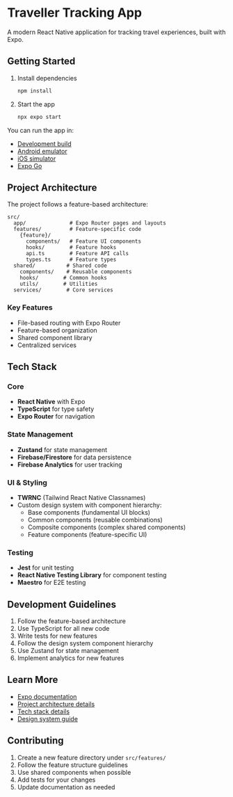 # Traveller Tracking App

A modern React Native application for tracking travel experiences, built with Expo.

## Getting Started

1. Install dependencies

   ```bash
   npm install
   ```

2. Start the app
   ```bash
   npx expo start
   ```

You can run the app in:

- [Development build](https://docs.expo.dev/develop/development-builds/introduction/)
- [Android emulator](https://docs.expo.dev/workflow/android-studio-emulator/)
- [iOS simulator](https://docs.expo.dev/workflow/ios-simulator/)
- [Expo Go](https://expo.dev/go)

## Project Architecture

The project follows a feature-based architecture:

```
src/
  app/              # Expo Router pages and layouts
  features/         # Feature-specific code
    {feature}/
      components/   # Feature UI components
      hooks/        # Feature hooks
      api.ts        # Feature API calls
      types.ts      # Feature types
  shared/          # Shared code
    components/    # Reusable components
    hooks/        # Common hooks
    utils/        # Utilities
  services/        # Core services
```

### Key Features

- File-based routing with Expo Router
- Feature-based organization
- Shared component library
- Centralized services

## Tech Stack

### Core

- **React Native** with Expo
- **TypeScript** for type safety
- **Expo Router** for navigation

### State Management

- **Zustand** for state management
- **Firebase/Firestore** for data persistence
- **Firebase Analytics** for user tracking

### UI & Styling

- **TWRNC** (Tailwind React Native Classnames)
- Custom design system with component hierarchy:
  - Base components (fundamental UI blocks)
  - Common components (reusable combinations)
  - Composite components (complex shared components)
  - Feature components (feature-specific UI)

### Testing

- **Jest** for unit testing
- **React Native Testing Library** for component testing
- **Maestro** for E2E testing

## Development Guidelines

1. Follow the feature-based architecture
2. Use TypeScript for all new code
3. Write tests for new features
4. Follow the design system component hierarchy
5. Use Zustand for state management
6. Implement analytics for new features

## Learn More

- [Expo documentation](https://docs.expo.dev/)
- [Project architecture details](docs/project-architecture.md)
- [Tech stack details](docs/tech-stack.md)
- [Design system guide](docs/design-system.md)

## Contributing

1. Create a new feature directory under `src/features/`
2. Follow the feature structure guidelines
3. Use shared components when possible
4. Add tests for your changes
5. Update documentation as needed
